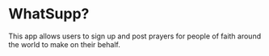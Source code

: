 # WhatSupp?

This app allows users to sign up and post prayers for people of faith around the world to make on their behalf.

